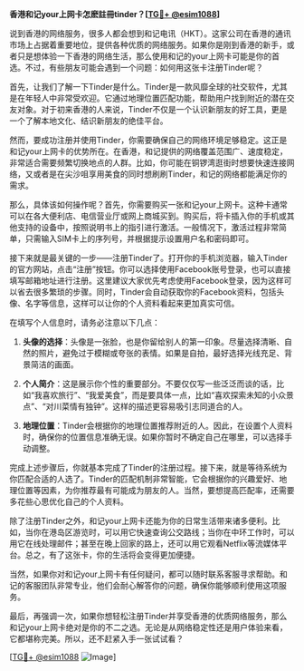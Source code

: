 **香港和记your上网卡怎麽註冊tinder？[[TG💪+ @esim1088](https://t.me/s/esim1088)]**

说到香港的网络服务，很多人都会想到和记电讯（HKT）。这家公司在香港的通讯市场上占据着重要地位，提供各种优质的网络服务。如果你是刚到香港的新手，或者只是想体验一下香港的网络生活，那么使用和记的your上网卡可能是你的首选。不过，有些朋友可能会遇到一个问题：如何用这张卡注册Tinder呢？

首先，让我们了解一下Tinder是什么。Tinder是一款风靡全球的社交软件，尤其是在年轻人中非常受欢迎。它通过地理位置匹配功能，帮助用户找到附近的潜在交友对象。对于初来香港的人来说，Tinder不仅是一个认识新朋友的好工具，更是一个了解本地文化、结识新朋友的绝佳平台。

然而，要成功注册并使用Tinder，你需要确保自己的网络环境足够稳定。这正是和记your上网卡的优势所在。在香港，和记提供的网络覆盖范围广、速度稳定，非常适合需要频繁切换地点的人群。比如，你可能在铜锣湾逛街时想要快速连接网络，又或者是在尖沙咀享用美食的同时想刷刷Tinder，和记的网络都能满足你的需求。

那么，具体该如何操作呢？首先，你需要购买一张和记your上网卡。这种卡通常可以在各大便利店、电信营业厅或网上商城买到。购买后，将卡插入你的手机或其他支持的设备中，按照说明书上的指引进行激活。一般情况下，激活过程非常简单，只需输入SIM卡上的序列号，并根据提示设置用户名和密码即可。

接下来就是最关键的一步——注册Tinder了。打开你的手机浏览器，输入Tinder的官方网站，点击“注册”按钮。你可以选择使用Facebook账号登录，也可以直接填写邮箱地址进行注册。这里建议大家优先考虑使用Facebook登录，因为这样可以省去很多繁琐的步骤。同时，Tinder会自动获取你的Facebook资料，包括头像、名字等信息，这样可以让你的个人资料看起来更加真实可信。

在填写个人信息时，请务必注意以下几点：

1. **头像的选择**：头像是一张脸，也是你留给别人的第一印象。尽量选择清晰、自然的照片，避免过于模糊或夸张的表情。如果是自拍，最好选择光线充足、背景简洁的画面。

2. **个人简介**：这是展示你个性的重要部分。不要仅仅写一些泛泛而谈的话，比如“我喜欢旅行”、“我爱美食”，而是要具体一点，比如“喜欢探索未知的小众景点”、“对川菜情有独钟”。这样的描述更容易吸引志同道合的人。

3. **地理位置**：Tinder会根据你的地理位置推荐附近的人。因此，在设置个人资料时，确保你的位置信息准确无误。如果你暂时不确定自己在哪里，可以选择手动调整。

完成上述步骤后，你就基本完成了Tinder的注册过程。接下来，就是等待系统为你匹配合适的人选了。Tinder的匹配机制非常智能，它会根据你的兴趣爱好、地理位置等因素，为你推荐最有可能成为朋友的人。当然，要想提高匹配率，还需要多花些心思优化自己的个人资料。

除了注册Tinder之外，和记your上网卡还能为你的日常生活带来诸多便利。比如，当你在港岛区游览时，可以用它快速查询公交路线；当你在中环工作时，可以用它在线处理邮件；甚至在晚上回家的路上，还可以用它观看Netflix等流媒体平台。总之，有了这张卡，你的生活将会变得更加便捷。

当然，如果你对和记your上网卡有任何疑问，都可以随时联系客服寻求帮助。和记的客服团队非常专业，他们会耐心解答你的问题，确保你能够顺利使用这项服务。

最后，再强调一次，如果你想轻松注册Tinder并享受香港的优质网络服务，那么和记your上网卡绝对是你的不二之选。无论是从网络稳定性还是用户体验来看，它都堪称完美。所以，还不赶紧入手一张试试看？

[[TG💪+ @esim1088](https://t.me/s/esim1088) ![Image](https://i.postimg.cc/4NQfJmqS/Snipaste-2025-05-13-00-14-12.png)]
